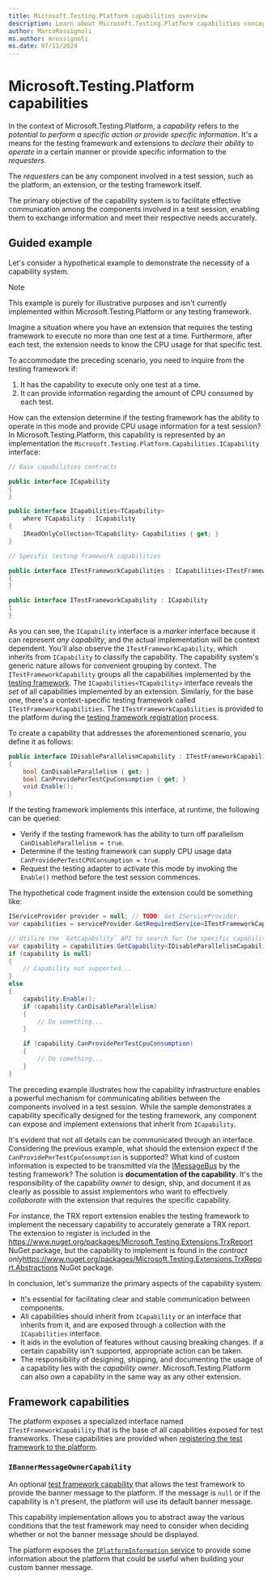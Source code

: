 ```yaml
---
title: Microsoft.Testing.Platform capabilities overview
description: Learn about Microsoft.Testing.Platform capabilities concept.
author: MarcoRossignoli
ms.author: mrossignoli
ms.date: 07/11/2024
---
```


# Microsoft.Testing.Platform capabilities

In the context of Microsoft.Testing.Platform, a *capability* refers to the *potential to perform a specific action or provide specific information*. It's a means for the testing framework and extensions to *declare* their *ability* to *operate* in a certain manner or provide specific information to the *requesters*.

The *requesters* can be any component involved in a test session, such as the platform, an extension, or the testing framework itself.

The primary objective of the capability system is to facilitate effective communication among the components involved in a test session, enabling them to exchange information and meet their respective needs accurately.

## Guided example

Let's consider a hypothetical example to demonstrate the necessity of a capability system.

> [!NOTE]
> This example is purely for illustrative purposes and isn't currently implemented within Microsoft.Testing.Platform or any testing framework.

Imagine a situation where you have an extension that requires the testing framework to execute no more than one test at a time. Furthermore, after each test, the extension needs to know the CPU usage for that specific test.

To accommodate the preceding scenario, you need to inquire from the testing framework if:

1. It has the capability to execute only one test at a time.
2. It can provide information regarding the amount of CPU consumed by each test.

How can the extension determine if the testing framework has the ability to operate in this mode and provide CPU usage information for a test session? In Microsoft.Testing.Platform, this capability is represented by an implementation the `Microsoft.Testing.Platform.Capabilities.ICapability` interface:

```csharp
// Base capabilities contracts

public interface ICapability
{
}

public interface ICapabilities<TCapability>
    where TCapability : ICapability
{
    IReadOnlyCollection<TCapability> Capabilities { get; }
}

// Specific testing framework capabilities

public interface ITestFrameworkCapabilities : ICapabilities<ITestFrameworkCapability>
{
}

public interface ITestFrameworkCapability : ICapability
{
}
```

As you can see, the `ICapability` interface is a *marker* interface because it can represent *any capability*, and the actual implementation will be context dependent. You'll also observe the `ITestFrameworkCapability`, which inherits from `ICapability` to classify the capability. The capability system's generic nature allows for convenient grouping by context. The `ITestFrameworkCapability` groups all the capabilities implemented by the [testing framework](./microsoft-testing-platform-architecture-extensions.md#create-a-testing-framework). The `ICapabilities<TCapability>` interface reveals the *set* of all capabilities implemented by an extension. Similarly, for the base one, there's a context-specific testing framework called `ITestFrameworkCapabilities`. The `ITestFrameworkCapabilities` is provided to the platform during the [testing framework registration](./microsoft-testing-platform-architecture-extensions.md#register-a-testing-framework) process.

To create a capability that addresses the aforementioned scenario, you define it as follows:

```csharp
public interface IDisableParallelismCapability : ITestFrameworkCapability
{
    bool CanDisableParallelism { get; }
    bool CanProvidePerTestCpuConsumption { get; }
    void Enable();
}
```

If the testing framework implements this interface, at runtime, the following can be queried:

* Verify if the testing framework has the ability to turn off parallelism `CanDisableParallelism = true`.
* Determine if the testing framework can supply CPU usage data `CanProvidePerTestCPUConsumption = true`.
* Request the testing adapter to activate this mode by invoking the `Enable()` method before the test session commences.

The hypothetical code fragment inside the extension could be something like:

```csharp
IServiceProvider provider = null; // TODO: Get IServiceProvider.
var capabilities = serviceProvider.GetRequiredService<ITestFrameworkCapabilities>();

// Utilize the `GetCapability` API to search for the specific capability to query.
var capability = capabilities.GetCapability<IDisableParallelismCapability>();
if (capability is null)
{
    // Capability not supported...
}
else
{
    capability.Enable();
    if (capability.CanDisableParallelism)
    {
        // Do something...
    }

    if (capability.CanProvidePerTestCpuConsumption)
    {
        // Do something...
    }
}
```

The preceding example illustrates how the capability infrastructure enables a powerful mechanism for communicating abilities between the components involved in a test session. While the sample demonstrates a capability specifically designed for the testing framework, any component can expose and implement extensions that inherit from `ICapability`.

It's evident that not all details can be communicated through an interface. Considering the previous example, what should the extension expect if the `CanProvidePerTestCpuConsumption` is supported? What kind of custom information is expected to be transmitted via the [IMessageBus](./microsoft-testing-platform-architecture-services.md#the-imessagebus-service) by the testing framework? The solution is **documentation of the capability**. It's the responsibility of the capability *owner* to design, ship, and document it as clearly as possible to assist implementors who want to effectively *collaborate* with the extension that requires the specific capability.

For instance, the TRX report extension enables the testing framework to implement the necessary capability to accurately generate a TRX report. The extension to register is included in the <https://www.nuget.org/packages/Microsoft.Testing.Extensions.TrxReport> NuGet package, but the capability to implement is found in the *contract only*<https://www.nuget.org/packages/Microsoft.Testing.Extensions.TrxReport.Abstractions> NuGet package.

In conclusion, let's summarize the primary aspects of the capability system:

* It's essential for facilitating clear and stable communication between components.
* All capabilities should inherit from `ICapability` or an interface that inherits from it, and are exposed through a collection with the `ICapabilities` interface.
* It aids in the evolution of features without causing breaking changes. If a certain capability isn't supported, appropriate action can be taken.
* The responsibility of designing, shipping, and documenting the usage of a capability lies with the *capability owner*. Microsoft.Testing.Platform can also *own* a capability in the same way as any other extension.

## Framework capabilities

The platform exposes a specialized interface named `ITestFrameworkCapability` that is the base of all capabilities exposed for test frameworks. These capabilities are provided when [registering the test framework to the platform](./microsoft-testing-platform-architecture-extensions.md#register-a-testing-framework).

### `IBannerMessageOwnerCapability`

An optional [test framework capability](#framework-capabilities) that allows the test framework to provide the banner message to the platform. If the message is `null` or if the capability is n't present, the platform will use its default banner message.

This capability implementation allows you to abstract away the various conditions that the test framework may need to consider when deciding whether or not the banner message should be displayed.

The platform exposes the [`IPlatformInformation` service](./microsoft-testing-platform-architecture-services.md#the-iplatforminformation-service) to provide some information about the platform that could be useful when building your custom banner message.
